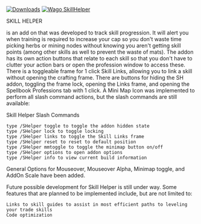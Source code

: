 [![Downloads](https://cf.way2muchnoise.eu/25571.svg)](https://www.curseforge.com/wow/addons/skill-helper)
[![Wago SkillHelper](https://img.shields.io/badge/Wago-Skill_Helper-JZKbgqG1.svg?style=flat)](https://addons.wago.io/addons/skillhelper)

SKILL HELPER

is an add on that was developed to track skill progression. It will alert you when training is required to increase your cap so you don't waste time picking herbs or mining nodes without knowing you aren't getting skill points (among other skills as well to prevent the waste of mats). The addon has its own action buttons that relate to each skill so that you don't have to clutter your action bars or open the profession window to access these. There is a toggleable frame for 1 click Skill Links, allowing you to link a skill without opening the crafting frame. There are buttons for hiding the SH addon, toggling the frame lock, opening the Links frame, and opening the Spellbook Professions tab with 1 click. A Mini Map Icon was implemented to perform all slash command actions, but the slash commands are still available:

Skill Helper Slash Commands

    type /SHelper toggle to toggle the addon hidden state
    type /SHelper lock to toggle locking
    type /SHelper links to toggle the Skill Links frame
    type /SHelper reset to reset to default position
    type /SHelper mmtoggle to toggle the minimap button on/off
    type /SHelper options to open addon options
    type /SHelper info to view current build information

General Options for Mouseover, Mouseover Alpha, Minimap toggle, and AddOn Scale have been added.

Future possible development for Skill Helper is still under way. Some features that are planned to be implemented include, but are not limited to:

    Links to skill guides to assist in most efficient paths to leveling your trade skills
    Code optimization
